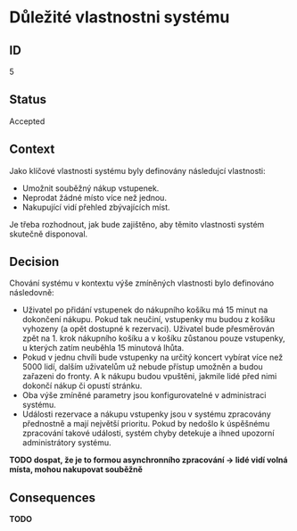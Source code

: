 # Důležité vlastnostni systému

## ID

5

## Status 

Accepted

## Context 

Jako klíčové vlastnosti systému byly definovány následujcí vlastnosti:
- Umožnit souběžný nákup vstupenek.
- Neprodat žádné místo více než jednou.
- Nakupující vidí přehled zbývajících míst.

 Je třeba rozhodnout, jak bude zajištěno, aby těmito vlastnosti systém skutečně disponoval. 

## Decision 

Chování systému v kontextu výše zmíněných vlastnosti bylo definováno následovně:
- Uživatel po přidání vstupenek do nákupního košíku má 15 minut na dokončení nákupu. Pokud tak neučiní, vstupenky mu budou z košíku vyhozeny (a opět dostupné k rezervaci). Uživatel bude přesměrován zpět na 1. krok nákupního košíku a v košíku zůstanou pouze vstupenky, u kterých zatím neuběhla 15 minutová lhůta.
- Pokud v jednu chvíli bude vstupenky na určitý koncert vybírat více než 5000 lidí, dalším uživatelům už nebude přístup umožněn a budou zařazeni do fronty. A k nákupu budou vpuštěni, jakmile lidé před nimi dokončí nákup či opustí stránku. 
- Oba výše zmíněné parametry jsou konfigurovatelné v administraci systému. 
- Události rezervace a nákupu vstupenky jsou v systému zpracovány přednostně a mají největší prioritu. Pokud by nedošlo k úspěšnému zpracování takové události, systém chyby detekuje a ihned upozorní administrátory systému. 

**TODO dospat, že je to formou asynchronního zpracování -> lidé vidí volná místa, mohou nakupovat souběžně**

## Consequences

**TODO**